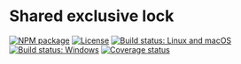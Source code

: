 # Shared exclusive lock

[![NPM package](https://img.shields.io/npm/v/shared-exclusive-lock.svg)](https://www.npmjs.com/package/shared-exclusive-lock)
[![License](https://img.shields.io/github/license/SebastianSchmidt/shared-exclusive-lock.svg)](https://github.com/SebastianSchmidt/shared-exclusive-lock/blob/master/LICENSE)
[![Build status: Linux and macOS](https://img.shields.io/travis/SebastianSchmidt/shared-exclusive-lock/master.svg)](https://travis-ci.org/SebastianSchmidt/shared-exclusive-lock)
[![Build status: Windows](https://ci.appveyor.com/api/projects/status/mrepbha26vh5kn5c?svg=true)](https://ci.appveyor.com/project/SebastianSchmidt/shared-exclusive-lock)
[![Coverage status](https://img.shields.io/coveralls/github/SebastianSchmidt/shared-exclusive-lock/master.svg)](https://coveralls.io/github/SebastianSchmidt/shared-exclusive-lock?branch=master)
